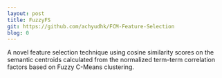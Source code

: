 ```yaml
---
layout: post
title: FuzzyFS
git: https://github.com/achyudhk/FCM-Feature-Selection
blog: 0
---
```


A novel feature selection technique using cosine similarity scores on the semantic centroids calculated from the normalized term-term correlation factors based on Fuzzy C-Means clustering.
